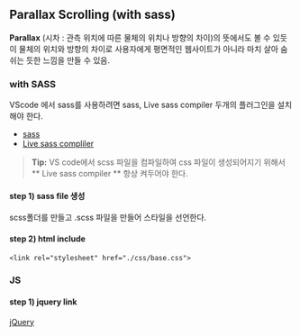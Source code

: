 ## Parallax Scrolling (with sass) ##

**Parallax** (시차 : 관측 위치에 따른 물체의 위치나 방향의 차이)의 뜻에서도 볼 수 있듯이 물체의 위치와 방향의 차이로 사용자에게 평면적인 웹사이트가 아니라 마치 살아 숨쉬는 듯한 느낌을 만들 수 있음.

### with SASS ###

VScode 에서 sass를 사용하려면 sass, Live sass compiler 두개의 플러그인을 설치해야 한다.

- [sass](https://marketplace.visualstudio.com/items?itemName=robinbentley.sass-indented)
- [Live sass compliler](https://marketplace.visualstudio.com/items?itemName=ritwickdey.live-sass)

> **Tip:** VS code에서 scss 파일을 컴파일하여 css 파일이 생성되어지기 위해서 ** Live sass compiler ** 항상 켜두어야 한다.

#### step 1) sass file 생성 ####
scss폴더를 만들고 .scss 파일을 만들어 스타일을 선언한다.

#### step 2) html include ####

```
<link rel="stylesheet" href="./css/base.css">

```

### JS ####

#### step 1) jquery link ####

[jQuery](https://jquery.com/)

